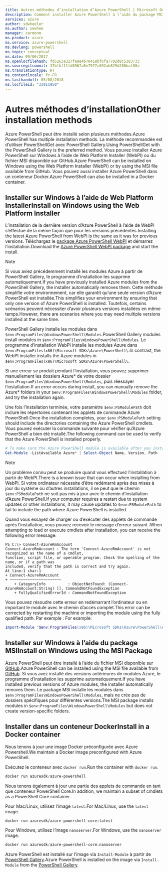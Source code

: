 ```yaml
---
title: Autres méthodes d’installation d’Azure PowerShell | Microsoft Docs
description: Comment installer Azure PowerShell à l’aide du package MSI ou de Web Platform Installer.
services: azure
author: sdwheeler
ms.author: sewhee
manager: carmonm
ms.product: azure
ms.service: azure-powershell
ms.devlang: powershell
ms.topic: conceptual
ms.date: 09/06/2017
ms.openlocfilehash: fd5263a327fa8e4b70418bf6fa7702d8c5383733
ms.sourcegitcommit: 37bfbf11fd0967a8e7977c692ab829d286baf88a
ms.translationtype: HT
ms.contentlocale: fr-FR
ms.lasthandoff: 05/08/2018
ms.locfileid: "33911950"
---
```

# <a name="other-installation-methods"></a><span data-ttu-id="015dc-103">Autres méthodes d’installation</span><span class="sxs-lookup"><span data-stu-id="015dc-103">Other installation methods</span></span>

<span data-ttu-id="015dc-104">Azure PowerShell peut être installé selon plusieurs méthodes.</span><span class="sxs-lookup"><span data-stu-id="015dc-104">Azure PowerShell has multiple installation methods.</span></span> <span data-ttu-id="015dc-105">La méthode recommandée est d’utiliser PowerShellGet avec PowerShell Gallery.</span><span class="sxs-lookup"><span data-stu-id="015dc-105">Using PowerShellGet with the PowerShell Gallery is the preferred method.</span></span> <span data-ttu-id="015dc-106">Vous pouvez installer Azure PowerShell sur Windows à l’aide de Web Platform Installer (WebPI) ou du fichier MSI disponible sur GitHub.</span><span class="sxs-lookup"><span data-stu-id="015dc-106">Azure PowerShell can be installed on Windows using the Web Platform Installer (WebPI) or by using the MSI file available from GitHub.</span></span> <span data-ttu-id="015dc-107">Vous pouvez aussi installer Azure PowerShell dans un conteneur Docker.</span><span class="sxs-lookup"><span data-stu-id="015dc-107">Azure PowerShell can also be installed in a Docker container.</span></span>

## <a name="install-on-windows-using-the-web-platform-installer"></a><span data-ttu-id="015dc-108">Installer sur Windows à l’aide de Web Platform Installer</span><span class="sxs-lookup"><span data-stu-id="015dc-108">Install on Windows using the Web Platform Installer</span></span>

<span data-ttu-id="015dc-109">L’installation de la dernière version d’Azure PowerShell à l’aide de WebPI s’effectue de la même façon que pour les versions précédentes.</span><span class="sxs-lookup"><span data-stu-id="015dc-109">Installing the latest Azure PowerShell from WebPI is the same as it was for previous versions.</span></span>
<span data-ttu-id="015dc-110">Téléchargez le [package Azure PowerShell WebPI](http://aka.ms/webpi-azps) et démarrez l’installation.</span><span class="sxs-lookup"><span data-stu-id="015dc-110">Download the [Azure PowerShell WebPI package](http://aka.ms/webpi-azps) and start the install.</span></span>

> [!NOTE]
> <span data-ttu-id="015dc-111">Si vous aviez précédemment installé les modules Azure à partir de PowerShell Gallery, le programme d’installation les supprime automatiquement.</span><span class="sxs-lookup"><span data-stu-id="015dc-111">If you have previously installed Azure modules from the PowerShell Gallery, the installer automatically removes them.</span></span> <span data-ttu-id="015dc-112">Cette méthode simplifie votre environnement, car elle garantit qu’une seule version d’Azure PowerShell est installée.</span><span class="sxs-lookup"><span data-stu-id="015dc-112">This simplifies your environment by ensuring that only one version of Azure PowerShell is installed.</span></span> <span data-ttu-id="015dc-113">Toutefois, certains scénarios peuvent nécessiter d’avoir plusieurs versions installées en même temps.</span><span class="sxs-lookup"><span data-stu-id="015dc-113">However, there are scenarios where you may need multiple versions installed at the same time.</span></span>
>
> <span data-ttu-id="015dc-114">PowerShell Gallery installe les modules dans `$env:ProgramFiles\WindowsPowerShell\Modules`.</span><span class="sxs-lookup"><span data-stu-id="015dc-114">PowerShell Gallery modules install modules in `$env:ProgramFiles\WindowsPowerShell\Modules`.</span></span> <span data-ttu-id="015dc-115">Le programme d’installation WebPI installe les modules Azure dans `$env:ProgramFiles(x86)\Microsoft SDKs\Azure\PowerShell\`.</span><span class="sxs-lookup"><span data-stu-id="015dc-115">In contrast, the WebPI installer installs the Azure modules in `$env:ProgramFiles(x86)\Microsoft SDKs\Azure\PowerShell\`.</span></span>
>
> <span data-ttu-id="015dc-116">Si une erreur se produit pendant l’installation, vous pouvez supprimer manuellement les dossiers Azure\* de votre dossier `$env:ProgramFiles\WindowsPowerShell\Modules`, puis réessayer l’installation.</span><span class="sxs-lookup"><span data-stu-id="015dc-116">If an error occurs during install, you can manually remove the Azure\* folders in your `$env:ProgramFiles\WindowsPowerShell\Modules` folder, and try the installation again.</span></span>

<span data-ttu-id="015dc-117">Une fois l’installation terminée, votre paramètre `$env:PSModulePath` doit inclure les répertoires contenant les applets de commande Azure PowerShell.</span><span class="sxs-lookup"><span data-stu-id="015dc-117">Once the installation completes, your `$env:PSModulePath` setting should include the directories containing the Azure PowerShell cmdlets.</span></span> <span data-ttu-id="015dc-118">Vous pouvez exécuter la commande suivante pour vérifier qu’Azure PowerShell a bien été installé.</span><span class="sxs-lookup"><span data-stu-id="015dc-118">The following command can be used to verify that the Azure PowerShell is installed properly.</span></span>

```powershell
# To make sure the Azure PowerShell module is available after you install
Get-Module -ListAvailable Azure* | Select-Object Name, Version, Path
```

> [!NOTE]
> <span data-ttu-id="015dc-119">Un problème connu peut se produire quand vous effectuez l’installation à partir de WebPI.</span><span class="sxs-lookup"><span data-stu-id="015dc-119">There is a known issue that can occur when installing from WebPI.</span></span> <span data-ttu-id="015dc-120">Si votre ordinateur nécessite d’être redémarré après des mises à jour du système ou d’autres installations, il se peut que le chemin `$env:PSModulePath` ne soit pas mis à jour avec le chemin d’installation d’Azure PowerShell.</span><span class="sxs-lookup"><span data-stu-id="015dc-120">If your computer requires a restart due to system updates or other installations, it may cause updates to `$env:PSModulePath` to fail to include the path where Azure PowerShell is installed.</span></span>

<span data-ttu-id="015dc-121">Quand vous essayez de charger ou d’exécuter des applets de commande après l’installation, vous pouvez recevoir le message d’erreur suivant :</span><span class="sxs-lookup"><span data-stu-id="015dc-121">When attempting to load or execute cmdlets after installation, you can receive the following error message:</span></span>

```
PS C:\> Connect-AzureRmAccount
Connect-AzureRmAccount : The term 'Connect-AzureRmAccount' is not recognized as the name of a cmdlet,
function, script file, or operable program. Check the spelling of the name, or if a path was
included, verify that the path is correct and try again.
At line:1 char:1
+ Connect-AzureRmAccount
+ ~~~~~~~~~~~~~~~~~~~~~~~
    + CategoryInfo          : ObjectNotFound: (Connect-AzureRmAccount:String) [], CommandNotFoundException
    + FullyQualifiedErrorId : CommandNotFoundException
```

<span data-ttu-id="015dc-122">Vous pouvez résoudre cette erreur en redémarrant l’ordinateur ou en important le module avec le chemin d’accès complet.</span><span class="sxs-lookup"><span data-stu-id="015dc-122">This error can be corrected by restarting the machine or importing the module using the fully qualified path.</span></span> <span data-ttu-id="015dc-123">Par exemple : </span><span class="sxs-lookup"><span data-stu-id="015dc-123">For example:</span></span>

```powershell
Import-Module "$env:ProgramFiles(x86)\Microsoft SDKs\Azure\PowerShell\AzureRM.psd1"
```

## <a name="install-on-windows-using-the-msi-package"></a><span data-ttu-id="015dc-124">Installer sur Windows à l’aide du package MSI</span><span class="sxs-lookup"><span data-stu-id="015dc-124">Install on Windows using the MSI Package</span></span>

<span data-ttu-id="015dc-125">Azure PowerShell peut être installé à l’aide du fichier MSI disponible sur [GitHub](https://aka.ms/azps-release).</span><span class="sxs-lookup"><span data-stu-id="015dc-125">Azure PowerShell can be installed using the MSI file available from [GitHub](https://aka.ms/azps-release).</span></span> <span data-ttu-id="015dc-126">Si vous avez installé des versions antérieures de modules Azure, le programme d’installation les supprime automatiquement.</span><span class="sxs-lookup"><span data-stu-id="015dc-126">If you have installed previous versions of Azure modules, the installer automatically removes them.</span></span> <span data-ttu-id="015dc-127">Le package MSI installe les modules dans `$env:ProgramFiles\WindowsPowerShell\Modules`, mais ne crée pas de dossiers spécifiques pour différentes versions.</span><span class="sxs-lookup"><span data-stu-id="015dc-127">The MSI package installs modules in `$env:ProgramFiles\WindowsPowerShell\Modules` but does not create version-specific folders.</span></span>

## <a name="install-in-a-docker-container"></a><span data-ttu-id="015dc-128">Installer dans un conteneur Docker</span><span class="sxs-lookup"><span data-stu-id="015dc-128">Install in a Docker container</span></span>

<span data-ttu-id="015dc-129">Nous tenons à jour une image Docker préconfigurée avec Azure Powershell.</span><span class="sxs-lookup"><span data-stu-id="015dc-129">We maintain a Docker image preconfigured with Azure PowerShell.</span></span>

<span data-ttu-id="015dc-130">Exécutez le conteneur avec `docker run`.</span><span class="sxs-lookup"><span data-stu-id="015dc-130">Run the container with `docker run`.</span></span>

```powershell
docker run azuresdk/azure-powershell
```

<span data-ttu-id="015dc-131">Nous tenons également à jour une partie des applets de commande en tant que conteneur PowerShell Core.</span><span class="sxs-lookup"><span data-stu-id="015dc-131">In addition, we maintain a subset of cmdlets as a PowerShell Core container.</span></span>

<span data-ttu-id="015dc-132">Pour Mac/Linux, utilisez l’image `latest`.</span><span class="sxs-lookup"><span data-stu-id="015dc-132">For Mac/Linux, use the `latest` image.</span></span>

```bash
docker run azuresdk/azure-powershell-core:latest
```

<span data-ttu-id="015dc-133">Pour Windows, utilisez l’image `nanoserver`.</span><span class="sxs-lookup"><span data-stu-id="015dc-133">For Windows, use the `nanoserver` image.</span></span>

```powershell
docker run azuresdk/azure-powershell-core:nanoserver
```

<span data-ttu-id="015dc-134">Azure PowerShell est installé sur l’image via `Install-Module` à partir de [PowerShell Gallery](https://www.powershellgallery.com/).</span><span class="sxs-lookup"><span data-stu-id="015dc-134">Azure PowerShell is installed on the image via `Install-Module` from the [PowerShell Gallery](https://www.powershellgallery.com/).</span></span>
